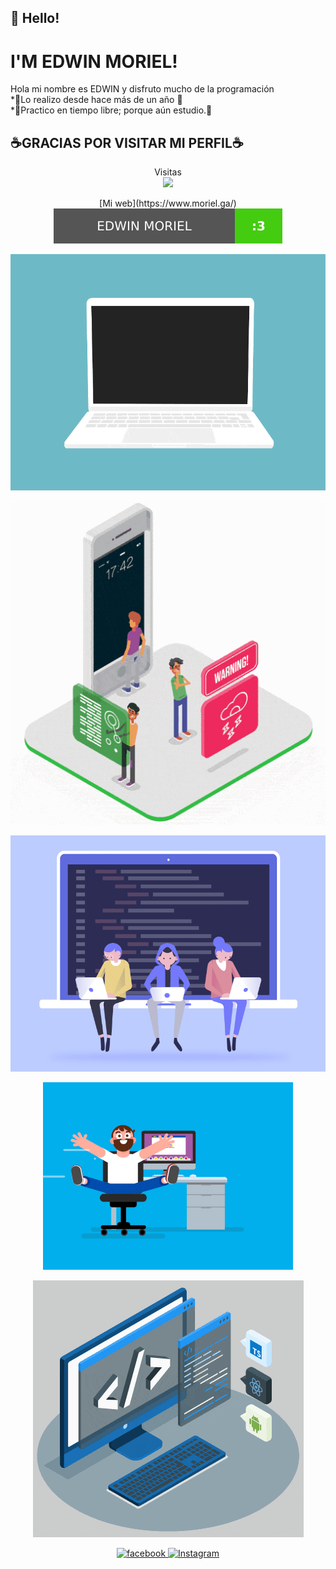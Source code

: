 ## 👋 Hello!
#  I'M EDWIN MORIEL!

Hola mi nombre es EDWIN y disfruto mucho de la programación </br>
*🐳Lo realizo desde hace más de un año 🐳 </br> 
*🤖Practico en tiempo libre; porque aún estudio.🤖



## ☕GRACIAS POR VISITAR MI PERFIL☕

<p align="center"> 
Visitas<br>
  <img src="https://profile-counter.glitch.me/sagar-viradiya/count.svg" />
<p align="center">
  [Mi web](https://www.moriel.ga/)
   <br><img src="https://raw.githubusercontent.com/Im-Edwin/Im-Edwin/main/README/website.svg" />

<p align="center">
  <img src="https://raw.githubusercontent.com/Im-Edwin/Im-Edwin/main/README/code.gif">
</p>
<p align="center">
  <img src="https://raw.githubusercontent.com/Im-Edwin/Im-Edwin/main/README/1eb8dff28222a11acc3a1926a94d26fd.gif">
</p>
<p align="center">
  <img src="https://raw.githubusercontent.com/Im-Edwin/Im-Edwin/main/README/developers-gif-showcase.gif">
</p>
<p align="center">
  <img src="https://raw.githubusercontent.com/Im-Edwin/Im-Edwin/main/README/coder.gif">
</p>
<p align="center">
  <img src="https://raw.githubusercontent.com/Im-Edwin/Im-Edwin/main/README/techstack.gif">
</p>

<p align="center">
  <a href="https://facebook.com/edwinmoriel20" target="_blank">
    <img src="https://img.shields.io/badge/facebook-%231DA1F2.svg?&style=for-the-badge&logo=facebook&logoColor=white&color=071A2C" alt="facebook"/>


  <a href="https://instagram.com/moriel_esteban" target="_blank">
    <img src="https://img.shields.io/badge/instagram-%23E4405F.svg?&style=for-the-badge&logo=instagram&logoColor=white&color=071A2C" alt="Instagram"/>
  </a>

</p>
